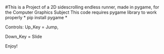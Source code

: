 #This is a Project of a 2D sidescrolling endless runner, made in pygame, for the Computer Graphics Subject
This code requires pygame library to work properly
*
pip install pygame
*

Controls:
Up_Key = Jump,

Down_Key = Slide

Enjoy!
